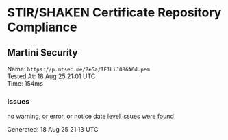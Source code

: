 # STIR/SHAKEN Certificate Repository Compliance

## Martini Security

Name: `https://p.mtsec.me/2e5a/IE1LiJ0B6A6d.pem`\
Tested At: 18 Aug 25 21:01 UTC\
Time: 154ms

### Issues

no warning, or error, or notice date level issues were found

Generated: 18 Aug 25 21:13 UTC